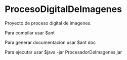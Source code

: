 # ProcesoDigitalDeImagenes
Proyecto de proceso digital de imagenes.

Para compilar usar $ant

Para generar documentacion usar $ant doc

Para ejecutar usar $java -jar ProcesadorDeImagenes.jar
